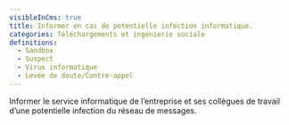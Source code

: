 ```yaml
---
visibleInCms: true
title: Informer en cas de potentielle infection informatique.
categories: Téléchargements et ingénierie sociale
definitions:
  - Sandbox
  - Suspect
  - Virus informatique
  - Levée de doute/Contre-appel
---
```

<!--StartFragment-->

Informer le service informatique de l’entreprise et ses collègues de travail d’une potentielle infection du réseau de messages.

<!--EndFragment-->